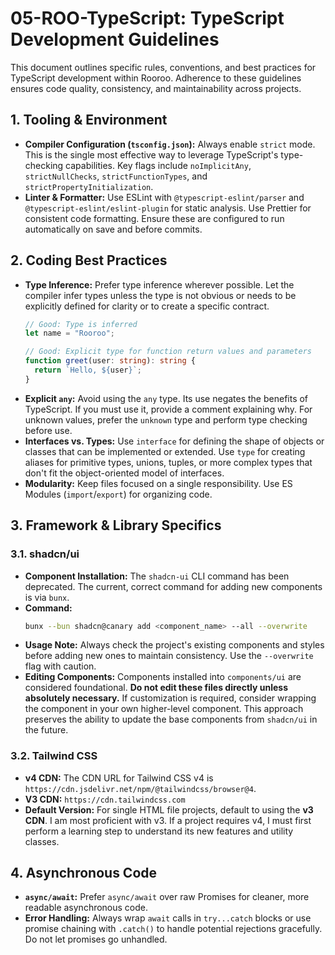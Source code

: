 # 05-ROO-TypeScript: TypeScript Development Guidelines

This document outlines specific rules, conventions, and best practices for TypeScript development within Rooroo. Adherence to these guidelines ensures code quality, consistency, and maintainability across projects.

## 1. Tooling & Environment
*   **Compiler Configuration (`tsconfig.json`):** Always enable `strict` mode. This is the single most effective way to leverage TypeScript's type-checking capabilities. Key flags include `noImplicitAny`, `strictNullChecks`, `strictFunctionTypes`, and `strictPropertyInitialization`.
*   **Linter & Formatter:** Use ESLint with `@typescript-eslint/parser` and `@typescript-eslint/eslint-plugin` for static analysis. Use Prettier for consistent code formatting. Ensure these are configured to run automatically on save and before commits.

## 2. Coding Best Practices
*   **Type Inference:** Prefer type inference wherever possible. Let the compiler infer types unless the type is not obvious or needs to be explicitly defined for clarity or to create a specific contract.
    ```typescript
    // Good: Type is inferred
    let name = "Rooroo";

    // Good: Explicit type for function return values and parameters
    function greet(user: string): string {
      return `Hello, ${user}`;
    }
    ```
*   **Explicit `any`:** Avoid using the `any` type. Its use negates the benefits of TypeScript. If you must use it, provide a comment explaining why. For unknown values, prefer the `unknown` type and perform type checking before use.
*   **Interfaces vs. Types:** Use `interface` for defining the shape of objects or classes that can be implemented or extended. Use `type` for creating aliases for primitive types, unions, tuples, or more complex types that don't fit the object-oriented model of interfaces.
*   **Modularity:** Keep files focused on a single responsibility. Use ES Modules (`import`/`export`) for organizing code.

## 3. Framework & Library Specifics

### 3.1. shadcn/ui
*   **Component Installation:** The `shadcn-ui` CLI command has been deprecated. The current, correct command for adding new components is via `bunx`.
*   **Command:**
    ```bash
    bunx --bun shadcn@canary add <component_name> --all --overwrite
    ```
*   **Usage Note:** Always check the project's existing components and styles before adding new ones to maintain consistency. Use the `--overwrite` flag with caution.
*   **Editing Components:** Components installed into `components/ui` are considered foundational. **Do not edit these files directly unless absolutely necessary.** If customization is required, consider wrapping the component in your own higher-level component. This approach preserves the ability to update the base components from `shadcn/ui` in the future.

### 3.2. Tailwind CSS
*   **v4 CDN:** The CDN URL for Tailwind CSS v4 is `https://cdn.jsdelivr.net/npm/@tailwindcss/browser@4`.
*   **V3 CDN:** `https://cdn.tailwindcss.com`
*   **Default Version:** For single HTML file projects, default to using the **v3 CDN**. I am most proficient with v3. If a project requires v4, I must first perform a learning step to understand its new features and utility classes.

## 4. Asynchronous Code
*   **`async/await`:** Prefer `async/await` over raw Promises for cleaner, more readable asynchronous code.
*   **Error Handling:** Always wrap `await` calls in `try...catch` blocks or use promise chaining with `.catch()` to handle potential rejections gracefully. Do not let promises go unhandled.
